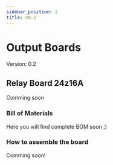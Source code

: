 ```yaml
---
sidebar_position: 2
title: v0.2
---
```


# Output Boards

Version: 0.2

## Relay Board 24z16A

Comming soon

### Bill of Materials

Here you will find complete BOM soon ;)

### How to assemble the board

Comming soon!
